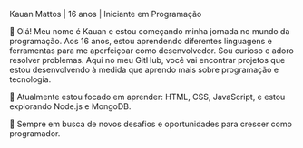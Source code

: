Kauan Mattos | 16 anos | Iniciante em Programação

👋 Olá! Meu nome é Kauan e estou começando minha jornada no mundo da programação. Aos 16 anos, estou aprendendo diferentes linguagens e ferramentas para me aperfeiçoar como desenvolvedor. Sou curioso e adoro resolver problemas. Aqui no meu GitHub, você vai encontrar projetos que estou desenvolvendo à medida que aprendo mais sobre programação e tecnologia.

🌱 Atualmente estou focado em aprender: HTML, CSS, JavaScript, e estou explorando Node.js e MongoDB.

🚀 Sempre em busca de novos desafios e oportunidades para crescer como programador.

<!---
kauanmattos/kauanmattos is a ✨ special ✨ repository because its `README.md` (this file) appears on your GitHub profile.
You can click the Preview link to take a look at your changes.
--->

